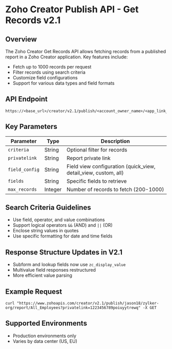 # Zoho Creator Publish API - Get Records v2.1

## Overview

The Zoho Creator Get Records API allows fetching records from a published report in a Zoho Creator application. Key features include:

- Fetch up to 1000 records per request
- Filter records using search criteria
- Customize field configurations
- Support for various data types and field formats

## API Endpoint

```
https://<base_url>/creator/v2.1/publish/<account_owner_name>/<app_link_name>/report/<report_link_name>
```

## Key Parameters

| Parameter | Type | Description |
|-----------|------|-------------|
| `criteria` | String | Optional filter for records |
| `privatelink` | String | Report private link |
| `field_config` | String | Field view configuration (quick_view, detail_view, custom, all) |
| `fields` | String | Specific fields to retrieve |
| `max_records` | Integer | Number of records to fetch (200-1000) |

## Search Criteria Guidelines

- Use field, operator, and value combinations
- Support logical operators `&&` (AND) and `||` (OR)
- Enclose string values in quotes
- Use specific formatting for date and time fields

## Response Structure Updates in V2.1

- Subform and lookup fields now use `zc_display_value`
- Multivalue field responses restructured
- More efficient value parsing

## Example Request

```curl
curl "https://www.zohoapis.com/creator/v2.1/publish/jason18/zylker-org/report/All_Employees?privatelink=1223456789poiuyytrewq" -X GET
```

## Supported Environments

- Production environments only
- Varies by data center (US, EU)
